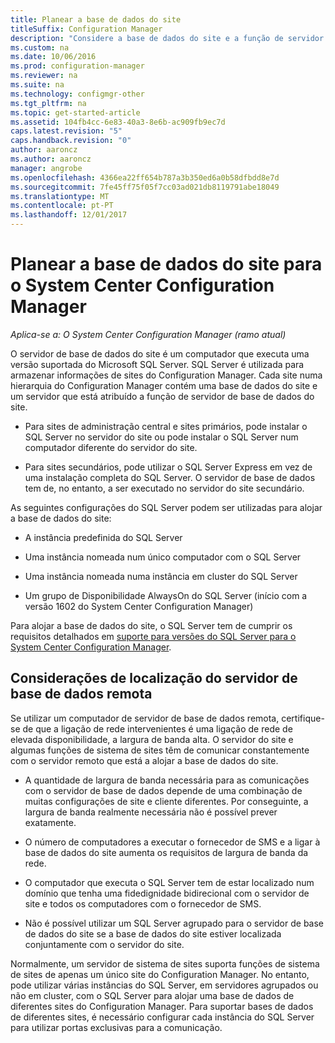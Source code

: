 ```yaml
---
title: Planear a base de dados do site
titleSuffix: Configuration Manager
description: "Considere a base de dados do site e a função de servidor de base de dados do site quando planear a hierarquia do System Center Configuration Manager."
ms.custom: na
ms.date: 10/06/2016
ms.prod: configuration-manager
ms.reviewer: na
ms.suite: na
ms.technology: configmgr-other
ms.tgt_pltfrm: na
ms.topic: get-started-article
ms.assetid: 104fb4cc-6e83-40a3-8e6b-ac909fb9ec7d
caps.latest.revision: "5"
caps.handback.revision: "0"
author: aaroncz
ms.author: aaroncz
manager: angrobe
ms.openlocfilehash: 4366ea22ff654b787a3b350ed6a0b58dfbdd8e7d
ms.sourcegitcommit: 7fe45ff75f05f7cc03ad021db8119791abe18049
ms.translationtype: MT
ms.contentlocale: pt-PT
ms.lasthandoff: 12/01/2017
---
```

# <a name="plan-for-the-site-database-for-system-center-configuration-manager"></a>Planear a base de dados do site para o System Center Configuration Manager

*Aplica-se a: O System Center Configuration Manager (ramo atual)*

O servidor de base de dados do site é um computador que executa uma versão suportada do Microsoft SQL Server. SQL Server é utilizada para armazenar informações de sites do Configuration Manager. Cada site numa hierarquia do Configuration Manager contém uma base de dados do site e um servidor que está atribuído a função de servidor de base de dados do site.  

-   Para sites de administração central e sites primários, pode instalar o SQL Server no servidor do site ou pode instalar o SQL Server num computador diferente do servidor do site.  

-   Para sites secundários, pode utilizar o SQL Server Express em vez de uma instalação completa do SQL Server. O servidor de base de dados tem de, no entanto, a ser executado no servidor do site secundário.  

As seguintes configurações do SQL Server podem ser utilizadas para alojar a base de dados do site:  

-   A instância predefinida do SQL Server  

-   Uma instância nomeada num único computador com o SQL Server  

-   Uma instância nomeada numa instância em cluster do SQL Server  

-   Um grupo de Disponibilidade AlwaysOn do SQL Server (início com a versão 1602 do System Center Configuration Manager)


Para alojar a base de dados do site, o SQL Server tem de cumprir os requisitos detalhados em [suporte para versões do SQL Server para o System Center Configuration Manager](../../../core/plan-design/configs/support-for-sql-server-versions.md).  



## <a name="remote-database-server-location-considerations"></a>Considerações de localização do servidor de base de dados remota  

Se utilizar um computador de servidor de base de dados remota, certifique-se de que a ligação de rede intervenientes é uma ligação de rede de elevada disponibilidade, a largura de banda alta. O servidor do site e algumas funções de sistema de sites têm de comunicar constantemente com o servidor remoto que está a alojar a base de dados do site.

-   A quantidade de largura de banda necessária para as comunicações com o servidor de base de dados depende de uma combinação de muitas configurações de site e cliente diferentes. Por conseguinte, a largura de banda realmente necessária não é possível prever exatamente.  

-   O número de computadores a executar o fornecedor de SMS e a ligar à base de dados do site aumenta os requisitos de largura de banda da rede.  

-   O computador que executa o SQL Server tem de estar localizado num domínio que tenha uma fidedignidade bidirecional com o servidor de site e todos os computadores com o fornecedor de SMS.  

-   Não é possível utilizar um SQL Server agrupado para o servidor de base de dados do site se a base de dados do site estiver localizada conjuntamente com o servidor do site.  


Normalmente, um servidor de sistema de sites suporta funções de sistema de sites de apenas um único site do Configuration Manager. No entanto, pode utilizar várias instâncias do SQL Server, em servidores agrupados ou não em cluster, com o SQL Server para alojar uma base de dados de diferentes sites do Configuration Manager. Para suportar bases de dados de diferentes sites, é necessário configurar cada instância do SQL Server para utilizar portas exclusivas para a comunicação.  
